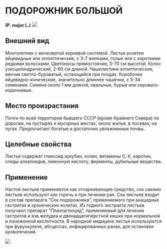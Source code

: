 # ПОДОРОЖНИК БОЛЬШОЙ
**(P. major L.)**
![](Подорожник%20большой1.jpg)

## Внешний вид
Многолетник с мочковатой корневой системой. Листья розетки яйцевидные или эллиптические, с 3-7 жилками, голые или с короткими редкими волосками. Цветоносы прямостоячие, 5-70 см высотой. Колос узкоцилиндрический, 2-60 см длиной. Чашелистики эллиптические, венчик светло-буроватый, остающийся при плодах. Коробочки яйцевидно-конические, значительно длиннее чашечки, с 5-34 семенами. Семена около 1 мм длиной, овальные, бурые или серовато-коричневые.      

## Место произрастания
Почти по всей территории бывшего СССР (кроме Крайнего Севера) по дорогам, на пустырях и мусорных местах, около жилья, в посевах, на лугах. Предпочитает богатые и достаточно увлажненные почвы.      

## Целебные свойства
Листья содержат гликозид аукубин, холин, витамины С, К, каротин, следы алкалоидов, лимонную кислоту, ферменты, дубильные вещества. 

## Применение
Настой листьев применяется как отхаркивающее средство, сок свежих листьев используют как горечь и при лечении ран. Сок листьев входит в состав препарата "Сок подорожника", применяемого при анацидных гастритах и хронических колитах. Из годного экстракта листьев получают препарат "Плантаглюцид", применяемый для лечения гастритов и язв желудка и двенадцатиперстной кишки при нормальной и пониженной кислотности. В народной медицине листья используются при фурункулезе, абсцессах, инфицированных ранах, для остановки кровотечений. 

![](Подорожник%20большой..jpg)

  